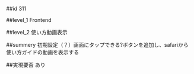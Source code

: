 ##id
311

##level_1
Frontend

##level_2
使い方動画表示

##summery
初期設定（？）画面にタップできる?ボタンを追加し、safariから使い方ガイドの動画を表示する

##実現要否
あり

